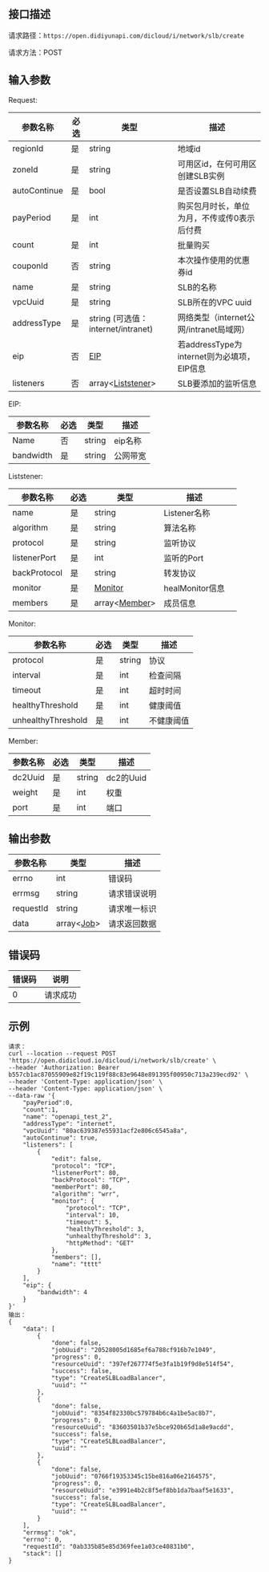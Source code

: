## 接口描述

请求路径：`https://open.didiyunapi.com/dicloud/i/network/slb/create`

请求方法：POST

## 输入参数

<span id="Request"></span>
Request:

| 参数名称     | 必选 | 类型                               | 描述                                        |
| ------------ | ---- | ---------------------------------- | ------------------------------------------- |
| regionId     | 是   | string                             | 地域id                                      |
| zoneId       | 是   | string                             | 可用区id，在何可用区创建SLB实例             |
| autoContinue | 是   | bool                               | 是否设置SLB自动续费                         |
| payPeriod    | 是   | int                                | 购买包月时长，单位为月，不传或传0表示后付费 |
| count        | 是   | int                                | 批量购买                                    |
| couponId     | 否   | string                             | 本次操作使用的优惠券id                      |
| name         | 是   | string                             | SLB的名称                                   |
| vpcUuid      | 是   | string                             | SLB所在的VPC uuid                           |
| addressType  | 是   | string (可选值：internet/intranet) | 网络类型（internet公网/intranet局域网）     |
| eip          | 否   | [EIP](#EIP)                        | 若addressType为internet则为必填项，EIP信息  |
| listeners    | 否   | array\<[Liststener](#Liststener)\> | SLB要添加的监听信息                         |

<span id="EIP"></span>
EIP:

| 参数名称  | 必选 | 类型   | 描述     |
| --------- | ---- | ------ | -------- |
| Name      | 否   | string | eip名称  |
| bandwidth | 是   | string | 公网带宽 |

<span id="Liststener"></span>
Liststener:

| 参数名称     | 必选 | 类型                       | 描述            |      |
| ------------ | ---- | -------------------------- | --------------- | ---- |
| name         | 是   | string                     | Listener名称    |      |
| algorithm    | 是   | string                     | 算法名称        |      |
| protocol     | 是   | string                     | 监听协议        |      |
| listenerPort | 是   | int                        | 监听的Port      |      |
| backProtocol | 是   | string                     | 转发协议        |      |
| monitor      | 是   | [Monitor](#Monitor)        | healMonitor信息 |      |
| members      | 是   | array\<[Member](#Member)\> | 成员信息        |      |

<span id="Monitor"></span>
Monitor:

| 参数名称           | 必选 | 类型   | 描述       |
| ------------------ | ---- | ------ | ---------- |
| protocol           | 是   | string | 协议       |
| interval` `        | 是   | int    | 检查间隔   |
| timeout            | 是   | int    | 超时时间   |
| healthyThreshold   | 是   | int    | 健康阈值   |
| unhealthyThreshold | 是   | int    | 不健康阈值 |

<span id="Member"></span>
Member:

| 参数名称 | 必选 | 类型   | 描述      |
| -------- | ---- | ------ | --------- |
| dc2Uuid  | 是   | string | dc2的Uuid |
| weight   | 是   | int    | 权重      |
| port     | 是   | int    | 端口      |

## 

## 输出参数

| 参数名称  | 类型                                                         | 描述         |
| --------- | ------------------------------------------------------------ | ------------ |
| errno     | int                                                          | 错误码       |
| errmsg    | string                                                       | 请求错误说明 |
| requestId | string                                                       | 请求唯一标识 |
| data      | array<[Job](/static/docs-content/products/通用响应结构.md#Job)> | 请求返回数据 |


## 错误码

| 错误码 | 说明     |
| ------ | -------- |
| 0      | 请求成功 |

## 示例

```
请求：
curl --location --request POST 'https://open.didicloud.io/dicloud/i/network/slb/create' \
--header 'Authorization: Bearer b557cb1ac87055909e82f19c119f88c83e9648e891395f00950c713a239ecd92' \
--header 'Content-Type: application/json' \
--header 'Content-Type: application/json' \
--data-raw '{
    "payPeriod":0,
    "count":1,
    "name": "openapi_test_2",
    "addressType": "internet",
    "vpcUuid": "80ac639387e55931acf2e806c6545a8a",
    "autoContinue": true,
    "listeners": [
        {
            "edit": false,
            "protocol": "TCP",
            "listenerPort": 80,
            "backProtocol": "TCP",
            "memberPort": 80,
            "algorithm": "wrr",
            "monitor": {
                "protocol": "TCP",
                "interval": 10,
                "timeout": 5,
                "healthyThreshold": 3,
                "unhealthyThreshold": 3,
                "httpMethod": "GET"
            },
            "members": [],
            "name": "tttt"
        }
    ],
    "eip": {
    	"bandwidth": 4
    }
}'
输出：
{
    "data": [
        {
            "done": false,
            "jobUuid": "20528005d1685ef6a788cf916b7e1049",
            "progress": 0,
            "resourceUuid": "397ef267774f5e3fa1b19f9d8e514f54",
            "success": false,
            "type": "CreateSLBLoadBalancer",
            "uuid": ""
        },
        {
            "done": false,
            "jobUuid": "8354f82330bc579784b6c4a1be5ac8b7",
            "progress": 0,
            "resourceUuid": "83603501b37e5bce920b65d1a8e9acdd",
            "success": false,
            "type": "CreateSLBLoadBalancer",
            "uuid": ""
        },
        {
            "done": false,
            "jobUuid": "0766f19353345c15be816a06e2164575",
            "progress": 0,
            "resourceUuid": "e3991e4b2c8f5ef8bb1da7baaf5e1633",
            "success": false,
            "type": "CreateSLBLoadBalancer",
            "uuid": ""
        }
    ],
    "errmsg": "ok",
    "errno": 0,
    "requestId": "0ab335b85e85d369fee1a03ce40831b0",
    "stack": []
}
```